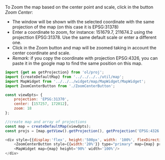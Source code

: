 <p>To Zoom the map based on the center point and scale, click in the button <i>Zoom Center</i>:</p>
<ul>
    <li>
        The window will be shown with the selected coordinate with the same
        projection of the map (on this case it is EPSG:31378)
    </li>
    <li>
        Enter a coordinate to zoom, for instance: 151679.7, 211674.2
        using the projecttion EPSG:31378. Use the same default scale 
        or enter a different one.
    </li>
    <li>
        Click in the Zoom button and map will be zoomed taking in
        account the center coordinate and scale.
    </li>
    <li>
        <i>Remark:</i> if you copy the coordinate with projection EPSG:4326, you can
        paste it in the google map to find the same position on this map.
    </li>
</ul>

```js
import {get as getProjection} from 'ol/proj';
import {createDefaultMap} from '../../../../util/map';
import MapWidget from '../../../widget/map/MapWidget/MapWidget';
import ZoomCenterButton from './ZoomCenterButton';

const viewOpts= {
    projection: 'EPSG:31370',
    center: [157257, 172012],
    zoom: 18
};

//create map and array of projections
const map = createDefaultMap(viewOpts);
const projs = [map.getView().getProjection(), getProjection('EPSG:4326')];

<div style={{display:'flex', height:'500px', width: '100%', flexDirection: 'column', gap:5}}>
    <ZoomCenterButton style={{width:'20%'}} type="primary" map={map} projs={projs}>Zoom Center</ZoomCenterButton>
    <MapWidget map={map} height='90%' width='100%'/>
</div>
```